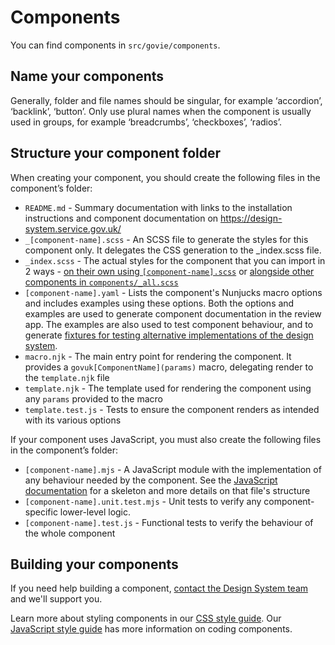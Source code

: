 # Components

You can find components in `src/govie/components`.

## Name your components

Generally, folder and file names should be singular, for example ‘accordion’, ‘backlink’, ‘button’. Only use plural names when the component is usually used in groups, for example ‘breadcrumbs’, ‘checkboxes’, ‘radios’.

## Structure your component folder

When creating your component, you should create the following files in the component’s folder:

- `README.md` - Summary documentation with links to the installation instructions and component documentation on <https://design-system.service.gov.uk/>
- `_[component-name].scss` - An SCSS file to generate the styles for this component only. It delegates the CSS generation to the _index.scss file.
- `_index.scss` - The actual styles for the component that you can import in 2 ways -  [on their own using `[component-name].scss`](https://frontend.design-system.service.gov.uk/importing-css-assets-and-javascript/#import-specific-parts-of-the-css) or [alongside other components in `components/_all.scss`](https://frontend.design-system.service.gov.uk/importing-css-assets-and-javascript/#import-specific-parts-of-the-css)
- `[component-name].yaml` - Lists the component's Nunjucks macro options and includes examples using these options. Both the options and examples are used to generate component documentation in the review app. The examples are also used to test component behaviour, and to generate [fixtures for testing alternative implementations of the design system](https://frontend.design-system.service.gov.uk/testing-your-html/).
- `macro.njk` - The main entry point for rendering the component. It provides a `govuk[ComponentName](params)` macro, delegating render to the `template.njk` file
- `template.njk` - The template used for rendering the component using any `params` provided to the macro
- `template.test.js` - Tests to ensure the component renders as intended with its various options

If your component uses JavaScript, you must also create the following files in the component’s folder:

- `[component-name].mjs` - A JavaScript module with the implementation of any behaviour needed by the component. See the [JavaScript documentation]('./js.md#skeleton) for a skeleton and more details on that file's structure
- `[component-name].unit.test.mjs` - Unit tests to verify any component-specific lower-level logic.
- `[component-name].test.js` - Functional tests to verify the behaviour of the whole component

## Building your components

If you need help building a component, [contact the Design System team](https://design-system.service.gov.uk/get-in-touch/) and we'll support you.

Learn more about styling components in our [CSS style guide](./css.md). Our [JavaScript style guide](./js.md) has more information on coding components.
